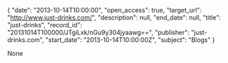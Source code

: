 {
  "date": "2013-10-14T10:00:00", 
  "open_access": true, 
  "target_url": "http://www.just-drinks.com/", 
  "description": null, 
  "end_date": null, 
  "title": "just-drinks", 
  "record_id": "20131014T100000/JTgiLxk/nGu9y304jyaawg==", 
  "publisher": "just-drinks.com", 
  "start_date": "2013-10-14T10:00:00Z", 
  "subject": "Blogs"
}

None
